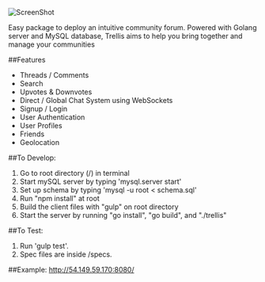 ![ScreenShot](http://i.imgur.com/BfbiWio.png)

Easy package to deploy an intuitive community forum.
Powered with Golang server and MySQL database, Trellis aims to help you bring together and manage your communities

##Features
* Threads / Comments
* Search
* Upvotes & Downvotes
* Direct / Global Chat System using WebSockets
* Signup / Login
* User Authentication
* User Profiles
* Friends
* Geolocation

##To Develop:

1. Go to root directory (/) in terminal
2. Start mySQL server by typing 'mysql.server start'
3. Set up schema by typing 'mysql -u root < schema.sql'
4. Run "npm install" at root
4. Build the client files with "gulp" on root directory
5. Start the server by running "go install", "go build", and "./trellis"


##To Test:

1. Run 'gulp test'.
2. Spec files are inside /specs.

##Example:
http://54.149.59.170:8080/














